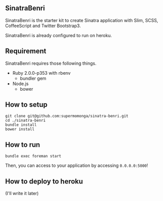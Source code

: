 ## SinatraBenri

SinatraBenri is the starter kit to create Sinatra application with Slim, SCSS, CoffeeScript and Twitter Bootstrap3.

SinatraBenri is already configured to run on heroku.

## Requirement

SinatraBenri requires those following things.

- Ruby 2.0.0-p353 with rbenv
    - bundler gem
- Node.js
    - bower

## How to setup

```
git clone git@github.com:supermomonga/sinatra-benri.git
cd ./sinatra-benri
bundle install
bower install
```

## How to run

```
bundle exec foreman start
```

Then, you can access to your application by accessing `0.0.0.0:5000`!

## How to deploy to heroku

(I'll write it later)
